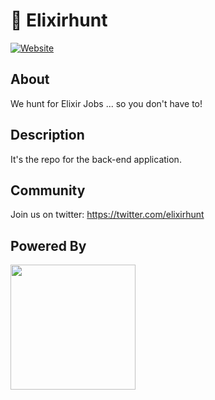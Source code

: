 # :hamster: Elixirhunt

[![Website](https://dl.dropboxusercontent.com/u/58469525/stackoverflow/github/elixirhunt_desktop.png)](http://www.elixirhunt.com/)

## About
We hunt for Elixir Jobs ... so you don't have to!

## Description
It's the repo for the back-end application.

## Community
Join us on twitter: https://twitter.com/elixirhunt

## Powered By

<img src="http://nyc.phoenix.camp/images/logo.png" width="200"/>

